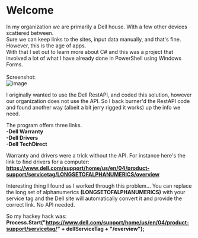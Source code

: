 # Welcome 

In my organization we are primarily a Dell house. With a few other devices scattered between. <br>
Sure we can keep links to the sites, input data manually, and that's fine. However, this is the age of apps.<br>
With that I set out to learn more about C# and this was a project that involved a lot of what I have already done in PowerShell using Windows Forms. <br>
<br>
Screenshot:<br>
![image](https://user-images.githubusercontent.com/48245017/76416099-cde44e80-6370-11ea-9231-748bb49703bb.png)

I originally wanted to use the Dell RestAPI, and coded this solution, however our organization does not use the API. So I back burner'd the RestAPI code and found another way (albeit a bit jerry rigged it works) up the info we need. 

The program offers three links.<br>
<b>-Dell Warranty<br>
-Dell Drivers<br>
-Dell TechDirect<br></b>

Warranty and drivers were a trick without the API. For instance here's the link to find drivers for a computer: <br>
<b>https://www.dell.com/support/home/us/en/04/product-support/servicetag/LONGSETOFALPHANUMERICS/overview</b>

Interesting thing I found as I worked through this problem... You can replace the long set of alphanumerics <b>(LONGSETOFALPHANUMERICS)</b> with your service tag and the Dell site will automatically convert it and provide the correct link. No API needed.

So my hackey hack was: <br>
<b>Process.Start("https://www.dell.com/support/home/us/en/04/product-support/servicetag/" + dellServiceTag + "/overview");</b>
